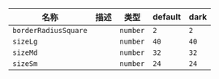 | 名称 | 描述 | 类型 | default | dark |
|---|---|---|---|---|
| `borderRadiusSquare` |  | `number` | `2` | `2` |
| `sizeLg` |  | `number` | `40` | `40` |
| `sizeMd` |  | `number` | `32` | `32` |
| `sizeSm` |  | `number` | `24` | `24` |
